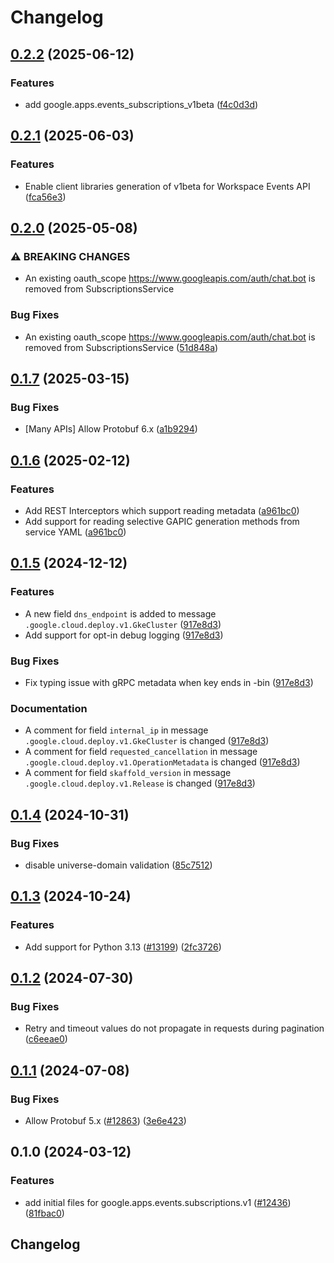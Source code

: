# Changelog

## [0.2.2](https://github.com/googleapis/google-cloud-python/compare/google-apps-events-subscriptions-v0.2.1...google-apps-events-subscriptions-v0.2.2) (2025-06-12)


### Features

* add google.apps.events_subscriptions_v1beta ([f4c0d3d](https://github.com/googleapis/google-cloud-python/commit/f4c0d3d60194735d7d07b67673099ef0431f8728))

## [0.2.1](https://github.com/googleapis/google-cloud-python/compare/google-apps-events-subscriptions-v0.2.0...google-apps-events-subscriptions-v0.2.1) (2025-06-03)


### Features

* Enable client libraries generation of v1beta for Workspace Events API ([fca56e3](https://github.com/googleapis/google-cloud-python/commit/fca56e31288650fb0645ed5d83110ea4fb97f4ba))

## [0.2.0](https://github.com/googleapis/google-cloud-python/compare/google-apps-events-subscriptions-v0.1.7...google-apps-events-subscriptions-v0.2.0) (2025-05-08)


### ⚠ BREAKING CHANGES

* An existing oauth_scope https://www.googleapis.com/auth/chat.bot is removed from SubscriptionsService

### Bug Fixes

* An existing oauth_scope https://www.googleapis.com/auth/chat.bot is removed from SubscriptionsService ([51d848a](https://github.com/googleapis/google-cloud-python/commit/51d848a096c6341c7f76701ee6895f313c25e4be))

## [0.1.7](https://github.com/googleapis/google-cloud-python/compare/google-apps-events-subscriptions-v0.1.6...google-apps-events-subscriptions-v0.1.7) (2025-03-15)


### Bug Fixes

* [Many APIs] Allow Protobuf 6.x ([a1b9294](https://github.com/googleapis/google-cloud-python/commit/a1b9294d0bf6e27c2a951d6df7faf7807dc5420b))

## [0.1.6](https://github.com/googleapis/google-cloud-python/compare/google-apps-events-subscriptions-v0.1.5...google-apps-events-subscriptions-v0.1.6) (2025-02-12)


### Features

* Add REST Interceptors which support reading metadata ([a961bc0](https://github.com/googleapis/google-cloud-python/commit/a961bc029201b72fc4923490aeb3d82781853e6a))
* Add support for reading selective GAPIC generation methods from service YAML ([a961bc0](https://github.com/googleapis/google-cloud-python/commit/a961bc029201b72fc4923490aeb3d82781853e6a))

## [0.1.5](https://github.com/googleapis/google-cloud-python/compare/google-apps-events-subscriptions-v0.1.4...google-apps-events-subscriptions-v0.1.5) (2024-12-12)


### Features

* A new field `dns_endpoint` is added to message `.google.cloud.deploy.v1.GkeCluster` ([917e8d3](https://github.com/googleapis/google-cloud-python/commit/917e8d3d21a4225b27a3c00dec6efd0a28f1cba6))
* Add support for opt-in debug logging ([917e8d3](https://github.com/googleapis/google-cloud-python/commit/917e8d3d21a4225b27a3c00dec6efd0a28f1cba6))


### Bug Fixes

* Fix typing issue with gRPC metadata when key ends in -bin ([917e8d3](https://github.com/googleapis/google-cloud-python/commit/917e8d3d21a4225b27a3c00dec6efd0a28f1cba6))


### Documentation

* A comment for field `internal_ip` in message `.google.cloud.deploy.v1.GkeCluster` is changed ([917e8d3](https://github.com/googleapis/google-cloud-python/commit/917e8d3d21a4225b27a3c00dec6efd0a28f1cba6))
* A comment for field `requested_cancellation` in message `.google.cloud.deploy.v1.OperationMetadata` is changed ([917e8d3](https://github.com/googleapis/google-cloud-python/commit/917e8d3d21a4225b27a3c00dec6efd0a28f1cba6))
* A comment for field `skaffold_version` in message `.google.cloud.deploy.v1.Release` is changed ([917e8d3](https://github.com/googleapis/google-cloud-python/commit/917e8d3d21a4225b27a3c00dec6efd0a28f1cba6))

## [0.1.4](https://github.com/googleapis/google-cloud-python/compare/google-apps-events-subscriptions-v0.1.3...google-apps-events-subscriptions-v0.1.4) (2024-10-31)


### Bug Fixes

* disable universe-domain validation ([85c7512](https://github.com/googleapis/google-cloud-python/commit/85c7512bbdde2b9cc60b4ad42b8c36c4558a07a5))

## [0.1.3](https://github.com/googleapis/google-cloud-python/compare/google-apps-events-subscriptions-v0.1.2...google-apps-events-subscriptions-v0.1.3) (2024-10-24)


### Features

* Add support for Python 3.13 ([#13199](https://github.com/googleapis/google-cloud-python/issues/13199)) ([2fc3726](https://github.com/googleapis/google-cloud-python/commit/2fc372685731141ca1ed2a917dd18bacd79db88e))

## [0.1.2](https://github.com/googleapis/google-cloud-python/compare/google-apps-events-subscriptions-v0.1.1...google-apps-events-subscriptions-v0.1.2) (2024-07-30)


### Bug Fixes

* Retry and timeout values do not propagate in requests during pagination ([c6eeae0](https://github.com/googleapis/google-cloud-python/commit/c6eeae00de802d98badd3de879ce5e870ba60a3a))

## [0.1.1](https://github.com/googleapis/google-cloud-python/compare/google-apps-events-subscriptions-v0.1.0...google-apps-events-subscriptions-v0.1.1) (2024-07-08)


### Bug Fixes

* Allow Protobuf 5.x ([#12863](https://github.com/googleapis/google-cloud-python/issues/12863)) ([3e6e423](https://github.com/googleapis/google-cloud-python/commit/3e6e423b86cdace8538f610941aa84c7a6217934))

## 0.1.0 (2024-03-12)


### Features

* add initial files for google.apps.events.subscriptions.v1 ([#12436](https://github.com/googleapis/google-cloud-python/issues/12436)) ([81fbac0](https://github.com/googleapis/google-cloud-python/commit/81fbac0821f40ccbd80345872c3d8bb9a4dddcd6))

## Changelog
